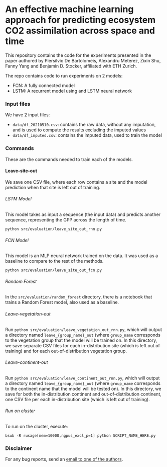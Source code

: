 # An effective machine learning approach for predicting ecosystem CO2 assimilation across space and time

This repository contains the code for the experiments presented in the paper authored by Piersilvio De Bartolomeis, Alexandru Meterez, Zixin Shu, Fanny Yang and Benjamin D. Stocker, affiliated with ETH Zurich. 

The repo contains code to run experiments on 2 models:

- FCN: A fully connected model
- LSTM: A recurrent model using and LSTM neural network

### Input files
We have 2 input files:

- `data/df_20210510.csv`: contains the raw data, without any imputation, and is used to compute the results excluding the imputed values
- `data/df_imputed.csv`: contains the imputed data, used to train the model


### Commands

These are the commands needed to train each of the models.

#### Leave-site-out
We save one CSV file, where each row contains a site and the model prediction when that site is left out of training.

###### LSTM Model
This model takes as input a sequence (the input data) and predicts another sequence, representing the GPP across the length of time.

```
python src/evaluation/leave_site_out_rnn.py
```

###### FCN Model
This model is an MLP neural network trained on the data. It was used as a baseline to compare to the rest of the methods.

```
python src/evaluation/leave_site_out_fcn.py
```

###### Random Forest 
In the `src/evaluation/random_forest` directory, there is a notebook that trains a Random Forest model, also used as a baseline.

###### Leave-vegetation-out
Run `python src/evaluation/leave_vegetation_out_rnn.py`, which will output a directory named `leave_{group_name}_out` (where `group_name` corresponds to the vegetation group that the model will be trained on. In this directory, we save separate CSV files for each in-distribution site (which is left out of training) and for each out-of-distribution vegetation group. 

###### Leave-continent-out
Run `python src/evaluation/leave_continent_out_rnn.py`, which will output a directory named `leave_{group_name}_out` (where `group_name` corresponds to the continent name that the model will be tested on). In this directory, we save for both the in-distribution continent and out-of-distribution continent, one CSV file per each in-distribution site (which is left out of training).



###### Run on cluster
To run on the cluster, execute:
```
bsub -R rusage[mem=10000,ngpus_excl_p=1] python SCRIPT_NAME_HERE.py
```

### Disclaimer
For any bug reports, send an [email to one of the authors](mailto:ameterez@student.ethz.ch).
